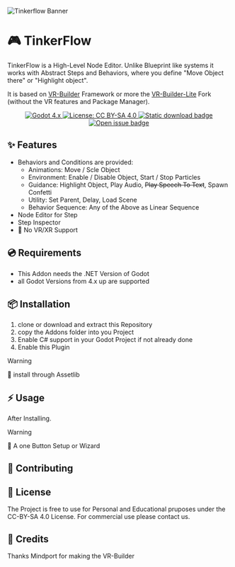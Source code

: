 ![Tinkerflow Banner](docs/imgs/Banner.png)

# 🎮 TinkerFlow

TinkerFlow is a High-Level Node Editor. Unlike Blueprint like systems it works with Abstract Steps and Behaviors, where you define "Move Object there" or "Highlight object".

It is based on [VR-Builder](https://github.com/MindPort-GmbH/VR-Builder) Framework or more the [VR-Builder-Lite](https://github.com/Sythelux/VR-Builder-Lite) Fork (without the VR features and Package Manager).

<p align="center">
    <a href="https://godotengine.org">
        <img src="https://img.shields.io/badge/GodotSharp-4.x-%23478cbf?style=for-the-badge&amp;logo=godotengine" alt="Godot 4.x" />
    </a>
    <a href="https://creativecommons.org/licenses/by-sa/4.0/">
        <img src="https://img.shields.io/badge/License-CC%20BY--SA%204.0-yellow.svg?style=for-the-badge" alt="License: CC BY-SA 4.0" />
    </a>
    <a href="https://github.com/Sythelux/TinkerFlow/releases" title="Download VR Builder over GitHub" target="_blank">
        <img alt="Static download badge" src="https://img.shields.io/github/downloads/Sythelux/TinkerFlow/total.svg?style=for-the-badge" />
    </a>
    <a href="https://github.com/Sythelux/TinkerFlow/issues?q=is%3Aopen" title="Show issues for VR Builder" target="_blank">
        <img alt="Open issue badge" src="https://img.shields.io/github/issues/Sythelux/TinkerFlow?color=75E9C2&style=for-the-badge" />
    </a>
</p>


## ✨ Features

* Behaviors and Conditions are provided:
    * Animations: Move / Scle Object
    * Environment: Enable / Disable Object, Start / Stop Particles
    * Guidance: Highlight Object, Play Audio, ~~Play Speech To Text~~, Spawn Confetti
    * Utility: Set Parent, Delay, Load Scene
    * Behavior Sequence: Any of the Above as Linear Sequence
* Node Editor for Step
* Step Inspector
* 🚧 No VR/XR Support

## 💿 Requirements

* This Addon needs the .NET Version of Godot
* all Godot Versions from 4.x up are supported

## 📦 Installation

1. clone or download and extract this Repository
2. copy the Addons folder into you Project
3. Enable C# support in your Godot Project if not already done
4. Enable this Plugin

> [!WARNING]  
> 🚧 install through Assetlib

## ⚡️ Usage

After Installing. 

> [!WARNING]  
> 🚧 A one Button Setup or Wizard

## 🤝 Contributing

## 📜 License

The Project is free to use for Personal and Educational pruposes under the CC-BY-SA 4.0 License. For commercial use please contact us.

## 📨 Credits

Thanks Mindport for making the VR-Builder